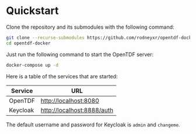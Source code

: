 # Quickstart

Clone the repository and its submodules with the following command:

```bash
git clone --recurse-submodules https://github.com/rodneyxr/opentdf-docker.git
cd opentdf-docker
```

Just run the following command to start the OpenTDF server:

```bash
docker-compose up -d
```

Here is a table of the services that are started:

| Service | URL |
| --- | --- |
| OpenTDF | [http://localhost:8080](http://localhost:8080) |
| Keycloak | [http://localhost:8888/auth](http://localhost:8888/auth) |

The default username and password for Keycloak is `admin` and `changeme`.